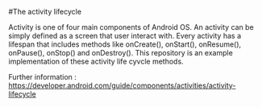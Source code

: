 #The activity lifecycle

Activity is one of four main components of Android OS. An activity can be simply defined as a screen that user interact with. 
Every activity has a lifespan that includes methods like onCreate(), onStart(), onResume(), onPause(), onStop() and onDestroy(). 
This repository is an example implementation of these activity life cyvcle methods.

Further information : 
https://developer.android.com/guide/components/activities/activity-lifecycle
